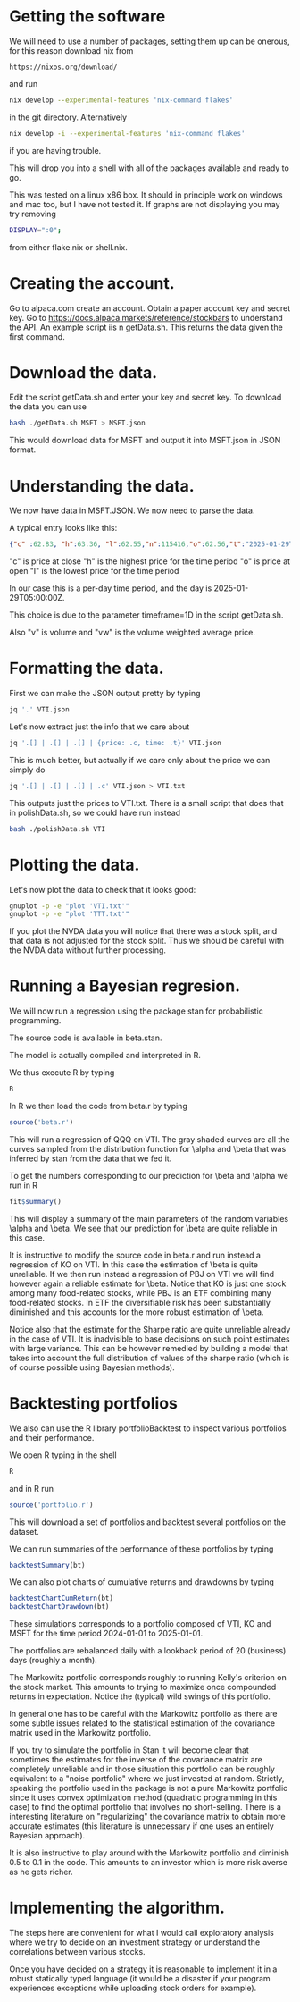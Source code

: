 # Getting the software

We will need to use a number of packages, setting them
up can be onerous, for this reason download nix from

```
https://nixos.org/download/
```

and run 

``` sh
nix develop --experimental-features 'nix-command flakes'
```

in the git directory. Alternatively 

``` sh
nix develop -i --experimental-features 'nix-command flakes'
```

if you are having trouble. 

This will drop you into a shell with all of the packages 
available and ready to go.

This was tested on a linux x86 box. It should in principle
work on windows and mac too, but I have not tested it. 
If graphs are not displaying you may try removing 

``` sh
DISPLAY=":0";
```

from either flake.nix or shell.nix. 

# Creating the account. 

Go to alpaca.com create an account. 
Obtain a paper account key and secret key. 
Go to https://docs.alpaca.markets/reference/stockbars to understand the API.
An example script iis n getData.sh. 
This returns the data given the first command. 

# Download the data.

Edit the script getData.sh and enter your key and secret key. 
To download the data you can use 

``` sh
bash ./getData.sh MSFT > MSFT.json
```

This would download data for MSFT and output it
into MSFT.json in JSON format. 

# Understanding the data. 

We now have data in MSFT.JSON.
We now need to parse the data. 

A typical entry looks like this:

``` json
{"c" :62.83, "h":63.36, "l":62.55,"n":115416,"o":62.56,"t":"2025-01-29T05:00:00Z","v":11325635,"vw":62.94999}
```

"c" is price at close 
"h" is the highest price for the time period
"o" is price at open
"l" is the lowest price for the time period 

In our case this is a per-day time period, and the 
day is 2025-01-29T05:00:00Z. 

This choice is due to the parameter timeframe=1D 
in the script getData.sh.

Also "v" is volume and "vw" is the volume weighted 
average price. 

# Formatting the data. 

First we can make the JSON output pretty by typing


``` sh
jq '.' VTI.json
```


Let's now extract just the info that we care about

``` sh
jq '.[] | .[] | .[] | {price: .c, time: .t}' VTI.json 
```

This is much better, but actually if we care only about the price
we can simply do

``` sh
jq '.[] | .[] | .[] | .c' VTI.json > VTI.txt
```

This outputs just the prices to VTI.txt. There is a small
script that does that in polishData.sh, so we could have
run instead

``` sh
bash ./polishData.sh VTI
```

# Plotting the data. 

Let's now plot the data to check that it looks good: 

``` sh
gnuplot -p -e "plot 'VTI.txt'"
gnuplot -p -e "plot 'TTT.txt'"
```

If you plot the NVDA data you will notice that there
was a stock split, and that data is not adjusted for
the stock split. Thus we should be careful with the NVDA
data without further processing. 

# Running a Bayesian regresion. 

We will now run a regression using the package stan
for probabilistic programming. 

The source code is available in beta.stan. 

The model is actually compiled and interpreted in R. 

We thus execute R by typing

``` sh
R
```

In R we then load the code from beta.r by typing

``` r
source('beta.r')
```

This will run a regression of QQQ on VTI. 
The gray shaded curves are all the curves 
sampled from the distribution function for \alpha
and \beta that was inferred by stan from the data
that we fed it. 

To get the numbers corresponding to our prediction
for \beta and \alpha we run in R

``` r
fit$summary()
```

This will display a summary of the main parameters of
the random variables \alpha and \beta. We see that 
our prediction for \beta are quite reliable in this case. 

It is instructive to modify the source code in beta.r
and run instead a regression of KO on VTI. In this case
the estimation of \beta is quite unreliable. If we then
run instead a regression of PBJ on VTI we will find however
again a reliable estimate for \beta. Notice that KO is just
one stock among many food-related stocks, while PBJ is an ETF
combining many food-related stocks. In ETF the diversifiable
risk has been substantially diminished and this accounts for the
more robust estimation of \beta. 

Notice also that the estimate for the Sharpe ratio are quite
unreliable already in the case of VTI. It is inadvisible
to base decisions on such point estimates with large variance. 
This can be however remedied by building a model that
takes into account the full distribution of values of the sharpe
ratio (which is of course possible using Bayesian methods).

# Backtesting portfolios

We also can use the R library portfolioBacktest to inspect 
various portfolios and their performance. 

We open R typing in the shell 

``` sh
R
```

and in R run

``` r
source('portfolio.r')
```

This will download a set of portfolios and backtest
several portfolios on the dataset. 

We can run summaries of the performance of these portfolios 
by typing

``` r
backtestSummary(bt)
```

We can also plot charts of cumulative returns and drawdowns
by typing

``` r
backtestChartCumReturn(bt)
backtestChartDrawdown(bt)
```

These simulations corresponds to a portfolio composed of 
VTI, KO and MSFT for the time period 2024-01-01 to 2025-01-01. 

The portfolios are rebalanced daily with a lookback period of 
20 (business) days (roughly a month). 

The Markowitz portfolio corresponds roughly to running Kelly's 
criterion on the stock market. This amounts to trying to maximize
once compounded returns in expectation. Notice the (typical) wild
swings of this portfolio. 

In general one has to be careful with the Markowitz portfolio as there
are some subtle issues related to the statistical estimation of the
covariance matrix used in the Markowitz portfolio. 

If you try to simulate the portfolio in Stan it will become clear
that sometimes the estimates for the inverse of the covariance matrix 
are completely unreliable and in those situation this portfolio can be roughly
equivalent to a "noise portfolio" where we just invested at random. Strictly,
speaking the portfolio used in the package is not a pure Markowitz portfolio
since it uses convex optimization method (quadratic programming in this case)
to find the optimal portfolio that involves no short-selling. There is a interesting
literature on "regularizing" the covariance matrix to obtain more accurate estimates
(this literature is unnecessary if one uses an entirely Bayesian approach).

It is also instructive to play around with the Markowitz portfolio and 
diminish 0.5 to 0.1 in the code. This amounts to an investor which is more
risk averse as he gets richer. 

# Implementing the algorithm. 

The steps here are convenient for what I would call exploratory analysis
where we try to decide on an investment strategy or understand the correlations
between various stocks. 

Once you have decided on a strategy it is reasonable to implement it in a robust
statically typed language (it would be a disaster if your program experiences
exceptions while uploading stock orders for example). 

